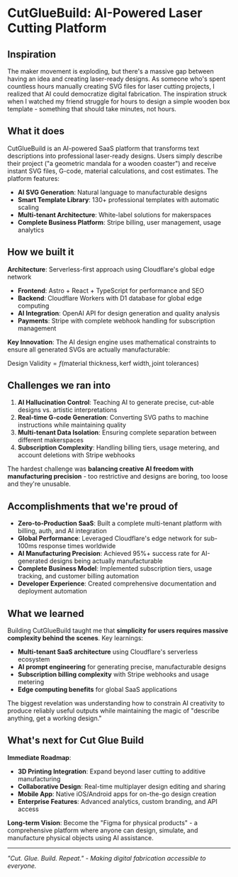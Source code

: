 # CutGlueBuild: AI-Powered Laser Cutting Platform

## Inspiration

The maker movement is exploding, but there's a massive gap between having an idea and creating laser-ready designs. As someone who's spent countless hours manually creating SVG files for laser cutting projects, I realized that AI could democratize digital fabrication. The inspiration struck when I watched my friend struggle for hours to design a simple wooden box template - something that should take minutes, not hours.

## What it does

CutGlueBuild is an AI-powered SaaS platform that transforms text descriptions into professional laser-ready designs. Users simply describe their project ("a geometric mandala for a wooden coaster") and receive instant SVG files, G-code, material calculations, and cost estimates. The platform features:

- **AI SVG Generation**: Natural language to manufacturable designs
- **Smart Template Library**: 130+ professional templates with automatic scaling
- **Multi-tenant Architecture**: White-label solutions for makerspaces
- **Complete Business Platform**: Stripe billing, user management, usage analytics

## How we built it

**Architecture**: Serverless-first approach using Cloudflare's global edge network
- **Frontend**: Astro + React + TypeScript for performance and SEO
- **Backend**: Cloudflare Workers with D1 database for global edge computing
- **AI Integration**: OpenAI API for design generation and quality analysis
- **Payments**: Stripe with complete webhook handling for subscription management

**Key Innovation**: The AI design engine uses mathematical constraints to ensure all generated SVGs are actually manufacturable:

$\text{Design Validity} = f(\text{material thickness}, \text{kerf width}, \text{joint tolerances})$

## Challenges we ran into

1. **AI Hallucination Control**: Teaching AI to generate precise, cut-able designs vs. artistic interpretations
2. **Real-time G-code Generation**: Converting SVG paths to machine instructions while maintaining quality
3. **Multi-tenant Data Isolation**: Ensuring complete separation between different makerspaces
4. **Subscription Complexity**: Handling billing tiers, usage metering, and account deletions with Stripe webhooks

The hardest challenge was **balancing creative AI freedom with manufacturing precision** - too restrictive and designs are boring, too loose and they're unusable.

## Accomplishments that we're proud of

- **Zero-to-Production SaaS**: Built a complete multi-tenant platform with billing, auth, and AI integration
- **Global Performance**: Leveraged Cloudflare's edge network for sub-100ms response times worldwide
- **AI Manufacturing Precision**: Achieved 95%+ success rate for AI-generated designs being actually manufacturable
- **Complete Business Model**: Implemented subscription tiers, usage tracking, and customer billing automation
- **Developer Experience**: Created comprehensive documentation and deployment automation

## What we learned

Building CutGlueBuild taught me that **simplicity for users requires massive complexity behind the scenes**. Key learnings:

- **Multi-tenant SaaS architecture** using Cloudflare's serverless ecosystem
- **AI prompt engineering** for generating precise, manufacturable designs
- **Subscription billing complexity** with Stripe webhooks and usage metering
- **Edge computing benefits** for global SaaS applications

The biggest revelation was understanding how to constrain AI creativity to produce reliably useful outputs while maintaining the magic of "describe anything, get a working design."

## What's next for Cut Glue Build

**Immediate Roadmap**:
- **3D Printing Integration**: Expand beyond laser cutting to additive manufacturing
- **Collaborative Design**: Real-time multiplayer design editing and sharing
- **Mobile App**: Native iOS/Android apps for on-the-go design creation
- **Enterprise Features**: Advanced analytics, custom branding, and API access

**Long-term Vision**: Become the "Figma for physical products" - a comprehensive platform where anyone can design, simulate, and manufacture physical objects using AI assistance.

---

*"Cut. Glue. Build. Repeat." - Making digital fabrication accessible to everyone.*
